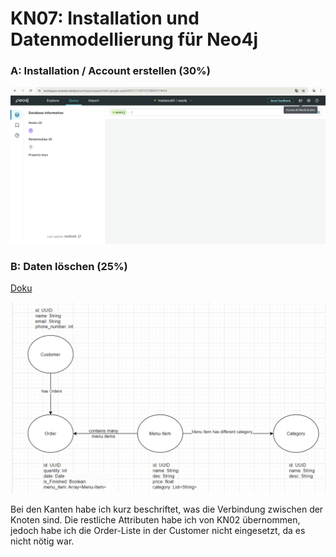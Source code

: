 # KN07: Installation und Datenmodellierung für Neo4j

### A: Installation / Account erstellen (30%)

![IMG](./res/images/A_img_neo4j.png)

### B: Daten löschen (25%)

[Doku](./res/KN07-Neo4j.drawio)

![IMG](./res/images/B_KN07-drawio.png)

Bei den Kanten habe ich kurz beschriftet, was die Verbindung zwischen der Knoten sind. Die restliche Attributen habe ich von KN02 übernommen, jedoch habe ich die Order-Liste in der Customer nicht eingesetzt, da es nicht nötig war.
